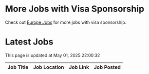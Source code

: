 # More Jobs with Visa Sponsorship

Check out [Europe Jobs](https://github.com/sureshparimi/europejobs#latest-jobs) for more jobs with visa sponsorship.

# Latest Jobs

This page is updated at May 01, 2025 22:00:32

| Job Title | Job Location | Job Link | Job Posted |
| --- | --- | --- | --- |
